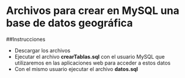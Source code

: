 # Archivos para crear en MySQL una base de datos geográfica

##Instrucciones
* Descargar los archivos
* Ejecutar el archivo **crearTablas.sql** con el usuario 
MySQL que utilizaremos en las aplicaciones web para acceder a estos datos
* Con el mismo usuario ejecutar el archivo **datos.sql**
